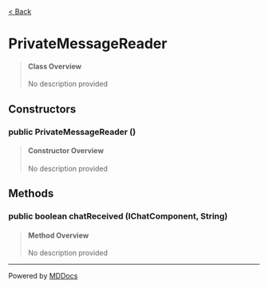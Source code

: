 [< Back](..)
# PrivateMessageReader #
>#### Class Overview ####
>No description provided
## Constructors ##
### public PrivateMessageReader () ###
>#### Constructor Overview ####
>No description provided
>
## Methods ##
### public boolean chatReceived (IChatComponent, String) ###
>#### Method Overview ####
>No description provided
>

---
Powered by [MDDocs](https://github.com/VRCube/MDDocs)